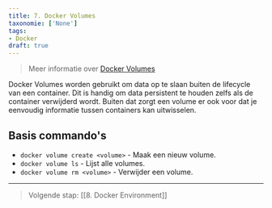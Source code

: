 ```yaml
---
title: 7. Docker Volumes
taxonomie: ['None']
tags:
- Docker
draft: true 
---
```


> Meer informatie over [Docker Volumes](https://docs.docker.com/storage/volumes/)

Docker Volumes worden gebruikt om data op te slaan buiten de lifecycle van een container. Dit is handig om data persistent te houden zelfs als de container verwijderd wordt. Buiten dat zorgt een volume er ook voor dat je eenvoudig informatie tussen containers kan uitwisselen.


## Basis commando's
- `docker volume create <volume>` - Maak een nieuw volume.
- `docker volume ls` - Lijst alle volumes.
- `docker volume rm <volume>` - Verwijder een volume.

---
> Volgende stap: [[8. Docker Environment]]